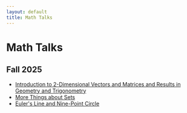 ```yaml
---
layout: default
title: Math Talks
---
```


# Math Talks

## Fall 2025

- [Introduction to 2-Dimensional Vectors and Matrices and Results in Geometry and Trigonometry](/math-talks/2d-vectors-and-geometry/)
- [More Things about Sets](/math-talks/more-things-about-sets/)
- [Euler's Line and Nine-Point Circle](/math-talks/eulers-line-and-9-point-circle/)
